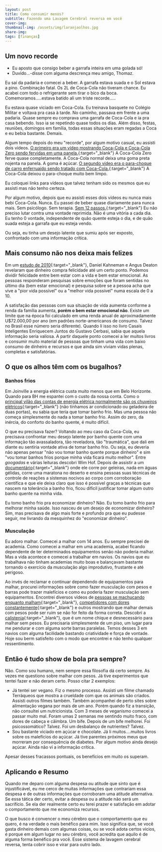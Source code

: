 ```yaml
---
layout: post
title: Como consumir menos?
subtitle: Fazendo uma Lavagem Cerebral reversa em você
cover-img: 
thumbnail-img: /assets/img/laranjaolhos.jpg
share-img: 
tags: [finanças]
---
```

## Um novo recorde

- Eu aposto que consigo beber a garrafa inteira em uma golada só!
- Duvido...-disse com alguma descrença meu amigo, Thomaz.

Eu saí da padaria e comecei a beber. A garrafa estava suada e o Sol estava a pino. Combinação fatal. Os 2L de Coca-Cola não tiveram chance. Eu acabei com todo o refrigerante sem tirar o bico da boca. Comemoramos.....estava batido ali um triste recorde.....

Eu estava quase viciado em Coca-Cola. Eu treinava basquete no Colégio Militar e voltava pra casa à tarde. No caminho, passava em frente a uma padaria. Quase sempre eu comprava uma garrafa de Coca-Cola e ia pra casa bebendo. Isso ia se repetindo quase todos os dias. Além disso, festas, reuniões, domingos em família, todas essas situações eram regadas a Coca e eu bebia bastante. Demais.

Algum tempo depois do meu "recorde", por algum motivo casual, eu assisti dois vídeos. [O primeiro era um vídeo mostrando Coca-Cola e Coca-Cola Zero sendo fervidas em uma panela.](https://www.youtube.com/watch?v=OBzvN9FLx4Q){:target="_blank"} A Coca-Cola Zero ferve quase completamente. A Coca-Cola normal deixa uma goma preta  nojenta na panela. A goma é açúcar. [O segundo vídeo era o para-choque de carro enferruajdo sendo tratado com Coca-Cola.](https://www.youtube.com/watch?v=z7OdX42NjWQ){:target="_blank"} A Coca-Cola deixou o para-choque muito bem limpo. 

Eu coloquei links para vídeos que talvez tenham sido os mesmos que eu assisti mas não tenho certeza.

Por algum motivo, depois que eu assisti esses dois vídeos eu nunca mais bebi Coca-Cola. Nunca. Eu passei de beber quase diariamente para nunca mais. Sem psicólogo. Sem terapia. [Sem 12 passos.](https://www.aa.org.br/informacao-publica/principios-de-a-a/os-passos){:target="_blank"} Eu não preciso lutar contra uma vontade reprimida. Não é uma vitória a cada dia. Eu tenho 0 vontade, independente de quão quente esteja o dia, e de quão suada esteja a garrafa que eu esteja vendo. 

Ou seja, eu tinha um desejo latente que sumiu após ser exposto, confrontado com uma informação crítica.

## Mais consumo não nos deixa mais felizes 
Em um [estudo de 2010](https://www.pnas.org/doi/pdf/10.1073/pnas.1011492107){:target="_blank"}, Daniel Kahneman e Angus Deaton revelaram que dinheiro compra felicidade até um certo ponto. Podemos dividir felicidade entre bem estar com a vida e bem estar emocional. As pessoas responderam pesquisas sobre emoções que foram sentidas no último dia (bem estar emocional) e pesquisa sobre se a pessoa acha que vive a "pior vida possível" ou a "melhor vida possível" numa escala de 0 a 10. 

A satisfação das pessoas com sua situação de vida aumenta conforme a renda da família aumenta, __porém o bem estar emocional não__. Existe um limite que na época foi calculado em uma renda anual de aproximadamente U$72.000,00 por ano (em padrões norte-americanos de consumo. Talvez no Brasil esse número seria diferente). Quando li isso no livro Casais Inteligentes Enriquecem Juntos do Gustavo Cerbasi, sabia que aquela informação seria valiosa. A partir daquele ponto comecei a ler muitos livros e consumir muito material de pessoas que tinham uma vida com baixo consumo de dinheiro e recursos e que ainda sim viviam vidas plenas, completas e satisfatórias.

## O que os alhos têm com os bugalhos?

### Banhos frios

Em Joinville a energia elétrica custa muito menos que em Belo Horizonte. Quando para BH me espantei com o custo da nossa conta. Como o [principal vilão das contas de energia elétrica normalmente são os chuveiros elétricos](https://g1.globo.com/economia/noticia/2021/07/17/saiba-quais-sao-os-maiores-viloes-da-conta-de-luz-nos-lares-brasileiros.ghtml){:target="_blank"} (não tínhamos ar condicionado ou geladeira de duas portas), eu sabia que teria que tomar banho frio. Mas uma pessoa não começa simplesmente do nada a tomar banho frio. Assim do zero, da inércia, do conforto do banho quente, é muito difícil. 

O que eu precisava fazer? Voltando ao meu caso da Coca-Cola, eu precisava confrontar meu desejo latente por banho quente com uma informação tão avassaladora, tão reveladora, tão "traumática", que dali em diante eu sentiria vontade ativa de tomar banho frio. Ou seja, eu deveria não apenas pensar "não vou tomar banho quente porque dinheiro" e sim "vou tomar banhos frios porque minha vida ficará muito melhor". Entre _googadas_ e várias leituras descobri Wim Hof. Depois de assistir a um [documentário](https://www.youtube.com/watch?v=VaMjhwFE1Zw){:target="_blank"} onde ele corre por geleiras, nada em águas gélidas, corre uma maratona no deserto e ensina pessoas suas técnicas de controle de reações a sistemas nocivos ao corpo com corroboração científica e que ele deixa claro que isso é possível graças a técnicas que nascem na tolerância a banho frio, ficou difícil justificar tomar algum outro banho quente na minha vida.

Eu tomo banho frio pra economizar dinheiro? Não. Eu tomo banho frio para melhorar minha saúde. Isso nasceu de um desejo de economizar dinheiro? Sim, mas precisava de algo mais forte e profundo pra que eu pudesse seguir, me livrando da mesquinhez do "economizar dinheiro".

### Musculação

Eu adoro malhar. Comecei a malhar com 14 anos. Eu sempre precisei de academia. Como comecei a malhar em uma academia, acabei ficando dependente de ter determinados equipamentos senão não poderia malhar. Mas a vida acontece e comecei a trabalhar em navios. Os navios que eu trabalhava não tinham academias muito boas e balançavam bastante tornando o exercício da musculação algo improdutivo, frustante e até perigoso. 

Ao invés de reclamar e continuar dependendo de equipamentos para malhar, procurei informações sobre como fazer musculação com pesos e barras pode trazer malefícios e como eu poderia fazer musculação sem equipamentos. Encontrei diversos vídeos de [pessoas se machucando enquanto malham](https://www.youtube.com/watch?v=dp_Tcb7KlFI){:target="_blank"}, [competidores com dores constantemente](https://www.youtube.com/watch?v=sMhQrpkdpNo){:target="_blank"} e outros mostrando que malhar demais com pesos pode ser ruim se não for feito da forma correta. Descobri a [calistenia](https://www.youtube.com/watch?v=mvJHw64fxgQ){:target="_blank"}, que é um nome chique e desnecessário para malhar sem pesos. Eu precisaria simplesmente de um piso, um lugar para me pendurar e com alguma sorte barras paralelas. Temos desses 3 em navios com alguma facilidade bastando criatividade e força de vontade. Hoje sou berm satisfeito com o modo que encontrei e não tenho qualquer ressentimento.

## Então é tudo show de bola pra sempre?

Não. Como sou humano, nem sempre essa filosofia dá certo sempre. As vezes me questiono sobre malhar com pesos. Já tive experimentos que tentei fazer e não deram certo. Posso citar 2 exemplos:

- Já tentei ser vegano. Fiz o mesmo processo. Assisti um filme chamado Terráqueos que mostra a crueldade com que os animais são criados. Assisti outros filmes também. Também acompanhei de perto sites sobre alimentação vegana por mais  de um ano. Porém quando fiz a transição, não consultei um nutricionista. Com 3 meses de veganismo comecei a passar muito mal. Foram umas 2 semanas me sentindo muito fraco, com dores de cabeça e cãimbra. Um bife. Depois de um bife melhorei. Foi psicossomático? Talvez. Foi um desbalanço de nutrientes? Talvez. 
- Sou bastante viciado em açúcar e chocolate. Já li muitos....muitos livros sobre os malefícios do açúcar. Já tive parentes próximos meus que morreram por consequência de diabetes. Por algum motivo ainda desejo açúcar. Ainda não vi a informação crítica. 

Apesar desses fracassos pontuais, os benefícios em muito os superam. 

## Aplicando e Resumo

Quando me deparo com alguma despesa ou atitude que sinto que é injustificável, eu me cerco de muitas informações que contrariam essa despesa e de outras informações que corroboram uma atitude alternativa.  Se essa tática der certo, evitar a despesa ou a atitude não será um sacrifício. Se ela der realmente certo eu terei prazer e satisfação em adotar o comportamento que me economiza recursos. 

O que busco é convencer o meu cérebro que o comportamento que eu quero, é na verdade o mais benéfico para mim. Isso significa que, se você gasta dinheiro demais com algumas coisas, ou se você adota certos vícios, é porque em algum lugar no seu cérebro, você acredita que aquilo é de alguma forma benéfico pra você. Esse sistema de lavagem cerebral reversa, tenta cobrir isso e virar para outro lado.
